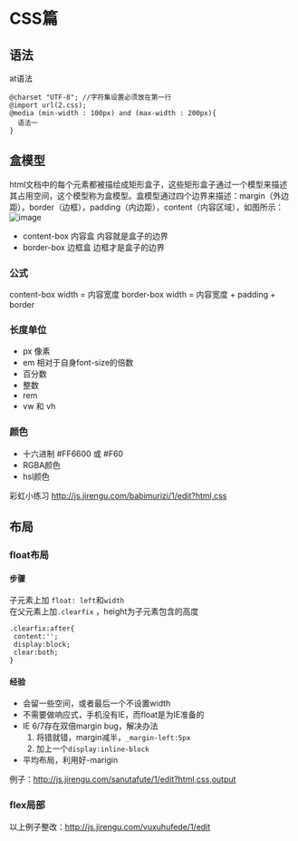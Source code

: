 # CSS篇

## 语法  
at语法

```
@charset "UTF-8"; //字符集设置必须放在第一行
@import url(2.css);
@media (min-width : 100px) and (max-width : 200px){
  语法一
}
```
## 盒模型  

html文档中的每个元素都被描绘成矩形盒子，这些矩形盒子通过一个模型来描述其占用空间，这个模型称为盒模型。盒模型通过四个边界来描述：margin（外边距），border（边框），padding（内边距），content（内容区域），如图所示：
![image](https://user-images.githubusercontent.com/26460242/123813038-273a0d80-d927-11eb-9193-a77ec35237e0.png)

* content-box 内容盒
  内容就是盒子的边界
* border-box 边框盒
  边框才是盒子的边界
 
 ### 公式
 content-box width = 内容宽度
 border-box width = 内容宽度 + padding + border
 
 ### 长度单位
 * px 像素
 * em 相对于自身font-size的倍数
 * 百分数
 * 整数
 * rem
 * vw 和 vh
 
 ### 颜色
 * 十六进制 #FF6600 或 #F60
 * RGBA颜色 
 * hsl颜色
 
 彩虹小练习 http://js.jirengu.com/babimurizi/1/edit?html,css
 
 ## 布局
 ### float布局
 #### 步骤 
 子元素上加 `float: left`和`width`  
 在父元素上加`.clearfix` ，height为子元素包含的高度
 ```
 .clearfix:after{
  content:'';
  display:block;
  clear:both;
 }
 ```
 #### 经验 
*  会留一些空间，或者最后一个不设置width
*  不需要做响应式，手机没有IE，而float是为IE准备的
*  IE 6/7存在双倍margin bug，解决办法
   1. 将错就错，margin减半，`_margin-left:5px`
   2. 加上一个`display:inline-block`
* 平均布局，利用好-marigin
 
 例子：http://js.jirengu.com/sanutafute/1/edit?html,css,output
 
### flex局部
以上例子整改：http://js.jirengu.com/vuxuhufede/1/edit

